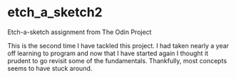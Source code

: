 # etch_a_sketch2

Etch-a-sketch assignment from The Odin Project

This is the second time I have tackled this project. I had taken nearly a year off learning to program and now that I have started again I thought it prudent to go revisit some of the fundamentals. Thankfully, most concepts seems to have stuck around.
